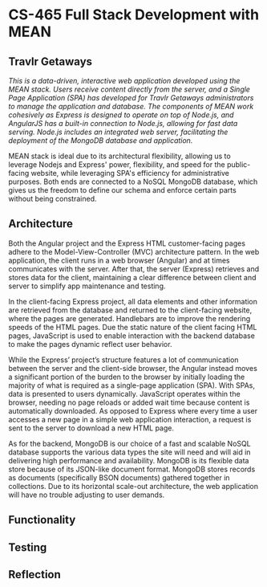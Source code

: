 # CS-465 Full Stack Development with MEAN
## Travlr Getaways
<i> This is a data-driven, interactive web application developed using the MEAN stack. Users receive content directly from the server, and a Single Page Application (SPA) has developed for Travlr Getaways administrators to manage the application and database. The components of MEAN work cohesively as Express is designed to operate on top of Node.js, and AngularJS has a built-in connection to Node.js, allowing for fast data serving. Node.js includes an integrated web server, facilitating the deployment of the MongoDB database and application.</i>

MEAN stack is ideal due to its architectural flexibility, allowing us to leverage Nodejs and Express' power, flexibility, and speed for the public-facing website, while leveraging SPA's efficiency for administrative purposes. Both ends are connected to a NoSQL MongoDB database, which gives us the freedom to define our schema and enforce certain parts without being constrained. 

## Architecture
Both the Angular project and the Express HTML customer-facing pages adhere to the Model-View-Controller (MVC) architecture pattern. In the web application, the client runs in a web browser (Angular) and at times communicates with the server. After that, the server (Express) retrieves and stores data for the client, maintaining a clear difference between client and server to simplify app maintenance and testing.

In the client-facing Express project, all data elements and other information are retrieved from the database and returned to the client-facing website, where the pages are generated. Handlebars are to improve the rendering speeds of the HTML pages.  Due the static nature of the client facing HTML pages, JavaScript is used to enable interaction with the backend database to make the pages dynamic reflect user behavior. 

While the Express’ project’s structure features a lot of communication between the server and the client-side browser, the Angular instead moves a significant portion of the burden to the browser by initially loading the majority of what is required as a single-page application (SPA). With SPAs, data is presented to users dynamically. JavaScript operates within the browser, needing no page reloads or added wait time because content is automatically downloaded. As opposed to Express where every time a user accesses a new page in a simple web application interaction, a request is sent to the server to download a new HTML page.

As for the backend, MongoDB is our choice of a fast and scalable NoSQL database supports the various data types the site will need and will aid in delivering high performance and availability. MongoDB is its flexible data store because of its JSON-like document format. MongoDB stores records as documents (specifically BSON documents) gathered together in collections. Due to its horizontal scale-out architecture, the web application will have no trouble adjusting to user demands.



 
## Functionality

## Testing

## Reflection

